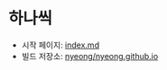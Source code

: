 # 하나씩

- 시작 페이지: [index.md](notes/index.md)
- 빌드 저장소: [nyeong/nyeong.github.io](https://github.com/nyeong/nyeong.github.io)